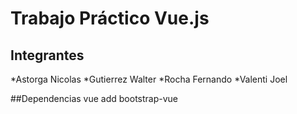 # Trabajo Práctico Vue.js

## Integrantes
*Astorga Nicolas
*Gutierrez Walter
*Rocha Fernando
*Valenti Joel

##Dependencias 
vue add bootstrap-vue